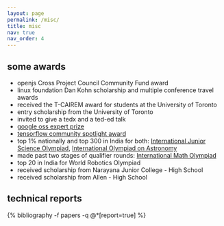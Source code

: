 ```yaml
---
layout: page
permalink: /misc/
title: misc
nav: true
nav_order: 4
---
```


## some awards

- openjs Cross Project Council Community Fund award
- linux foundation Dan Kohn scholarship and multiple conference travel awards
- received the T-CAIREM award for students at the University of Toronto
- entry scholarship from the University of Toronto
- invited to give a tedx and a ted-ed talk
- [google oss expert prize](https://www.kaggle.com/google-oss-expert-prize-winners)
- [tensorflow community spotlight award](https://x.com/TensorFlow/status/1504880315545923592)
- top 1% nationally and top 300 in India for both: [International Junior Science Olympiad](https://www.ijsoweb.org/), [International Olympiad on Astronomy](https://www.ioaastrophysics.org/)
- made past two stages of qualifier rounds: [International Math Olympiad](https://www.imo-official.org/)
- top 20 in India for World Robotics Olympiad
- received scholarship from Narayana Junior College - High School
- received scholarship from Allen - High School

## technical reports

<div class="publications">
  {% bibliography -f papers -q @*[report=true] %}
</div>